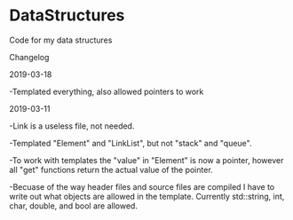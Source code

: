 # DataStructures
Code for my data structures

Changelog 

2019-03-18

-Templated everything, also allowed pointers to work 




2019-03-11


-Link is a useless file, not needed.

-Templated "Element" and "LinkList", but not "stack" and "queue".

-To work with templates the "value" in "Element" is now a pointer, however all "get" functions return the actual value of the pointer.

-Becuase of the way header files and source files are compiled I have to write out what objects are allowed in the template. Currently    std::string, int, char, double, and bool are allowed.

